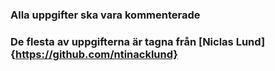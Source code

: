 ### Alla uppgifter ska vara kommenterade

### De flesta av uppgifterna är tagna från [Niclas Lund]{https://github.com/ntinacklund}